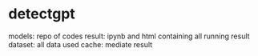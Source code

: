 # detectgpt
models: repo of codes
result: ipynb and html containing all running result
dataset: all data used
cache: mediate result
